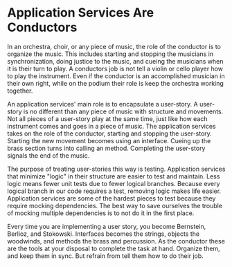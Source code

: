 # Application Services Are Conductors

In an orchestra, choir, or any piece of music, the role of the conductor is to organize the music. This includes starting and stopping the musicians in synchronization, doing justice to the music, and cueing the musicians when it is their turn to play. A conductors job is not tell a violin or cello player how to play the instrument. Even if the conductor is an accomplished musician in their own right, while on the podium their role is keep the orchestra working together.

An application services' main role is to encapsulate a user-story. A user-story is no different than any piece of music with structure and movements. Not all pieces of a user-story play at the same time, just like how each instrument comes and goes in a piece of music. The application services takes on the role of the conductor, starting and stopping the user-story. Starting the new movement becomes using an interface. Cueing up the brass section turns into calling an method. Completing the user-story signals the end of the music.

The purpose of treating user-stories this way is testing. Application services that minimize "logic" in their structure are easier to test and maintain. Less logic means fewer unit tests due to fewer logical branches. Because every logical branch in our code requires a test, removing logic makes life easier. Application services are some of the hardest pieces to test because they require mocking dependencies. The best way to save ourselves the trouble of mocking multiple dependencies is to not do it in the first place.

Every time you are implementing a user story, you become Bernstein, Berlioz, and Stokowski. Interfaces becomes the strings, objects the woodwinds, and methods the brass and percussion. As the conductor these are the tools at your disposal to complete the task at hand. Organize them, and keep them in sync. But refrain from tell them how to do their job.
